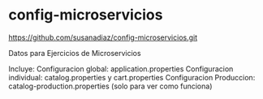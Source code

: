 # config-microservicios
https://github.com/susanadiaz/config-microservicios.git

Datos para Ejercicios de Microservicios

Incluye:
Configuracion global: application.properties
Configuracion individual: catalog.properties y cart.properties
Configuracion Produccion: catalog-production.properties (solo para ver como funciona)
